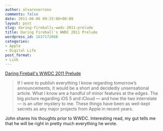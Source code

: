 ```yaml
---
author: alvaroserrano
comments: false
date: 2011-06-06 09:33:00+00:00
layout: post
slug: daring-fireballs-wwdc-2011-prelude
title: Daring Fireball's WWDC 2011 Prelude
wordpress_id: 1637172668
categories:
- Apple
- Digital Life
post_format:
- Link
---
```


[Daring Fireball's WWDC 2011 Prelude](http://daringfireball.net/2011/06/wwdc_2011_prelude)


<blockquote>If I were to publish everything I know regarding tomorrow’s announcements, it would be a short and decidedly unsensational article. What I know are a handful of minor features at the edges. The big picture regarding iOS 5 and iCloud — and how the two interrelate — is an utter mystery to me. These things have been as well-kept secrets as any major projects from Apple in recent years.</blockquote>


John shares his thoughts prior to WWDC. Interesting read, my gut tells me that he will be right in pretty much everything he wrote.
